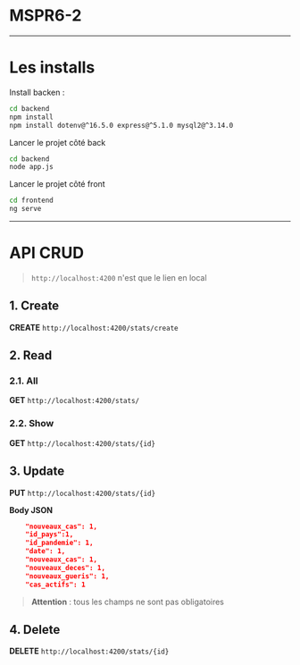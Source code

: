 # MSPR6-2

--------------------------------------------

# Les installs

Install backen :
```bash
cd backend
npm install
npm install dotenv@^16.5.0 express@^5.1.0 mysql2@^3.14.0
```

Lancer le projet côté back 
```bash
cd backend 
node app.js
```

Lancer le projet côté front 
```bash
cd frontend
ng serve
```


--------------------------------------------

# API CRUD

> `http://localhost:4200` n'est que le lien en local


## 1. Create

**CREATE** `http://localhost:4200/stats/create`


## 2. Read
### 2.1. All

**GET** `http://localhost:4200/stats/`

### 2.2. Show

**GET** `http://localhost:4200/stats/{id}`
## 3. Update

**PUT** `http://localhost:4200/stats/{id}`

**Body JSON** 
```json
    "nouveaux_cas": 1,
    "id_pays":1,
    "id_pandemie": 1,
    "date": 1,
    "nouveaux_cas": 1,
    "nouveaux_deces": 1,
    "nouveaux_gueris": 1,
    "cas_actifs": 1
```
> **Attention** : tous les champs ne sont pas obligatoires
## 4. Delete

**DELETE** `http://localhost:4200/stats/{id}`
